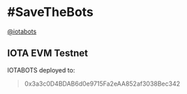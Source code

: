 # #SaveTheBots

[@iotabots](https://twitter.com/iotabots)


## IOTA EVM Testnet

IOTABOTS deployed to: 

> 0x3a3c0D4BDAB6d0e9715Fa2eAA852af3038Bec342